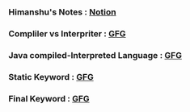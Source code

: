 ### Himanshu's Notes : [Notion](https://www.notion.so/Java-396c0ff575284559afdc0df5e95dd54f#553c6ef8de924788a96467f60602fbb3)


### Compliler vs Interpriter : [GFG](https://www.geeksforgeeks.org/difference-between-compiler-and-interpreter/) 

### Java compiled-Interpreted Language : [GFG](https://www.geeksforgeeks.org/why-java-is-called-a-compiler-interpreter-language/)

### Static Keyword : [GFG](https://www.geeksforgeeks.org/static-keyword-java/)

### Final Keyword : [GFG](https://www.geeksforgeeks.org/final-keyword-in-java/)
